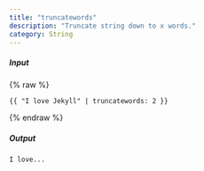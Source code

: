 ```yaml
---
title: "truncatewords"
description: "Truncate string down to x words."
category: String
---
```

##### Input
{% raw %}
~~~liquid
{{ "I love Jekyll" | truncatewords: 2 }}
~~~
{% endraw %}

##### Output

~~~html
I love...
~~~
